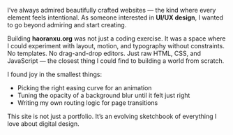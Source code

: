 ﻿
I’ve always admired beautifully crafted websites — the kind where every element feels intentional. As someone interested in **UI/UX design**, I wanted to go beyond admiring and start creating.

Building **haoranxu.org** was not just a coding exercise. It was a space where I could experiment with layout, motion, and typography without constraints. No templates. No drag-and-drop editors. Just raw HTML, CSS, and JavaScript — the closest thing I could find to building a world from scratch.

I found joy in the smallest things:
- Picking the right easing curve for an animation
- Tuning the opacity of a background blur until it felt just right
- Writing my own routing logic for page transitions

This site is not just a portfolio. It’s an evolving sketchbook of everything I love about digital design.